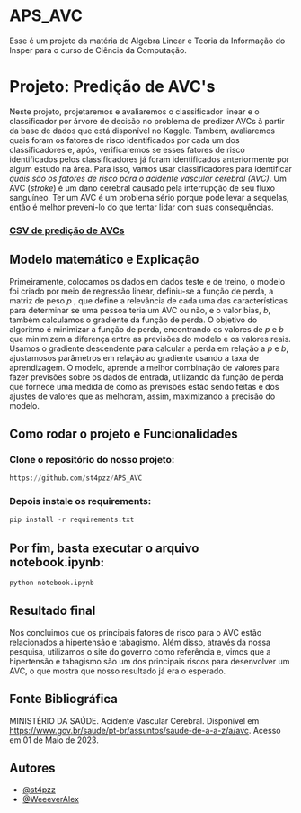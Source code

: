 # APS_AVC

Esse é um projeto da matéria de Algebra Linear e Teoria da Informação do Insper para o curso de Ciência da Computação.

# Projeto: Predição de AVC's

Neste projeto, projetaremos e avaliaremos o classificador linear e o classificador por árvore de decisão no problema de predizer AVCs à partir da base de dados que está disponível no Kaggle. Também, avaliaremos quais foram os fatores de risco identificados por cada um dos classificadores e, após, verificaremos se esses fatores de risco identificados pelos classificadores já foram identificados anteriormente por algum estudo na área. Para isso, vamos usar classificadores para identificar *quais são os fatores de risco para o acidente vascular cerebral (AVC)*. Um AVC (*stroke*) é um dano cerebral causado pela interrupção de seu fluxo sanguíneo. Ter um AVC é um problema sério porque pode levar a sequelas, então é melhor preveni-lo do que tentar lidar com suas consequências.

### [CSV de predição de AVCs](https://github.com/st4pzz/APS_AVC/blob/main/healthcare-dataset-stroke-data.csv)

## Modelo matemático e Explicação

Primeiramente, colocamos os dados em dados teste e de treino, o modelo foi criado por meio de regressão linear, definiu-se a função de perda, a matriz de peso $p$ , que define a relevância de cada uma das características para determinar se uma pessoa teria um AVC ou não, e o valor bias, $b$, também calculamos o gradiente da função de perda. O objetivo do algoritmo é minimizar a função de perda, encontrando os valores de $p$ e $b$ que minimizem a diferença entre as previsões do modelo e os valores reais. Usamos o gradiente descendente para calcular a perda em relação a $p$ e $b$, ajustamosos parâmetros em relação ao gradiente usando a taxa de aprendizagem. O modelo, aprende a melhor combinação de valores para fazer previsões sobre os dados de entrada, utilizando da função de perda que fornece uma medida de como as previsões estão sendo feitas e dos ajustes de valores que as melhoram, assim, maximizando a precisão do modelo. 

## Como rodar o projeto e Funcionalidades

### Clone o repositório do nosso projeto:

```py
https://github.com/st4pzz/APS_AVC
```

### Depois instale os requirements:

```py
pip install -r requirements.txt
```

## Por fim, basta executar o arquivo notebook.ipynb: 

```py
python notebook.ipynb
```

## Resultado final

Nos concluimos que os principais fatores de risco para o AVC estão relacionados a hipertensão e tabagismo. Além disso, através da nossa pesquisa, utilizamos o site do governo como referência e, vimos que a hipertensão e tabagismo são um dos principais riscos para desenvolver um AVC, o que mostra que nosso resultado já era o esperado.

## Fonte Bibliográfica

MINISTÉRIO DA SAÚDE. Acidente Vascular Cerebral. Disponível em <https://www.gov.br/saude/pt-br/assuntos/saude-de-a-a-z/a/avc>. Acesso em 01 de Maio de 2023.


## Autores

- [@st4pzz](https://github.com/st4pzz)
- [@WeeeverAlex](https://github.com/WeeeverAlex)
